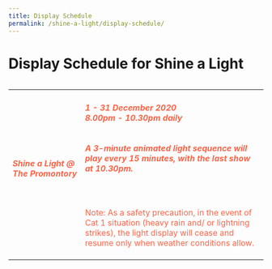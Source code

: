 ```yaml
---
title: Display Schedule
permalink: /shine-a-light/display-schedule/
---
```


# Display Schedule for Shine a Light

<table class="table-v">
<table style="width:100%">
    <tr>
    <td>
     <h5><font color="tomato"><b>Shine a Light @ The Promontory</b></font></h5>
     <br>
    </td>
    <td>
      <h5><font color="tomato">1 - 31 December 2020</font>
      <font color="tomato"><br>8.00pm - 10.30pm daily</font>
      <br>
      <br>
      <font color="tomato"><br>A 3-minute animated light sequence will play every 15 minutes, with the last show at 10.30pm.</font></h5>
      <br>
      <h7><font color="tomato"><br>Note: As a safety precaution, in the event of Cat 1 situation (heavy rain and/ or lightning strikes), the light display will cease and resume only when weather conditions allow.</font></h7>
      <br> 
      <br>
<tr>


